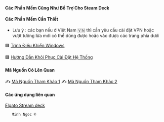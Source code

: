 #### Các Phần Mềm Cũng Như Bổ Trợ Cho Steam Deck 

#### Các Phần Mềm Cần Thiết 

- Lưu ý : các bạn nếu ở Việt Nam 🇻🇳 thì cần yêu cầu cài đặt VPN hoặc vượt tường lửa mới có thể dùng được hoặc vào được các trang phía dưới
 
 🟩  [Trình Điều Khiển Windows](https://help.steampowered.com/vi/faqs/view/6121-ECCD-D643-BAA8)

 
 🟩  [ Hướng Dẫn Khôi Phục Cài Đặt Hệ Thống](https://help.steampowered.com/vi/faqs/view/1B71-EDF2-EB6D-2BB3)

#### Mã Nguồn Có Lên Quan 

  ✍️ [Mã Nguồn Tham Khảo 1](https://github.com/Number10Ox/stream-deck-driver) 
  ✍️ [ Mã Nguồn Tham Khảo 2](https://github.com/mKenfenheuer/steam-deck-windows-usermode-driver) 

#### Các ứng dụng liên quan 

[ Elgato Stream deck ](https://elgato-stream-deck.en.uptodown.com/windows/download)

       Minh Ngoc ©
